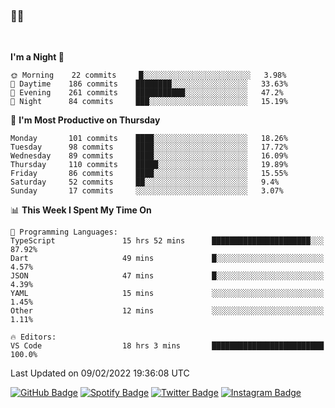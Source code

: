 ### 🤙🍺

<!-- <a href="https://github-readme-stats.vercel.app/api?username=hzak2xx&count_private=true&show_icons=true&theme=dracula">
  <img align="center" src="https://github-readme-stats.vercel.app/api?username=hzak2xx&count_private=true&show_icons=true&theme=dracula" />
</a>
</br> -->
</br>

<!--START_SECTION:waka-->
**I'm a Night 🦉** 

```text
🌞 Morning    22 commits     █░░░░░░░░░░░░░░░░░░░░░░░░   3.98% 
🌆 Daytime    186 commits    ████████░░░░░░░░░░░░░░░░░   33.63% 
🌃 Evening    261 commits    ███████████░░░░░░░░░░░░░░   47.2% 
🌙 Night      84 commits     ███░░░░░░░░░░░░░░░░░░░░░░   15.19%

```
📅 **I'm Most Productive on Thursday** 

```text
Monday       101 commits    ████░░░░░░░░░░░░░░░░░░░░░   18.26% 
Tuesday      98 commits     ████░░░░░░░░░░░░░░░░░░░░░   17.72% 
Wednesday    89 commits     ████░░░░░░░░░░░░░░░░░░░░░   16.09% 
Thursday     110 commits    █████░░░░░░░░░░░░░░░░░░░░   19.89% 
Friday       86 commits     ████░░░░░░░░░░░░░░░░░░░░░   15.55% 
Saturday     52 commits     ██░░░░░░░░░░░░░░░░░░░░░░░   9.4% 
Sunday       17 commits     ░░░░░░░░░░░░░░░░░░░░░░░░░   3.07%

```


📊 **This Week I Spent My Time On** 

```text
💬 Programming Languages: 
TypeScript               15 hrs 52 mins      ██████████████████████░░░   87.92% 
Dart                     49 mins             █░░░░░░░░░░░░░░░░░░░░░░░░   4.57% 
JSON                     47 mins             █░░░░░░░░░░░░░░░░░░░░░░░░   4.39% 
YAML                     15 mins             ░░░░░░░░░░░░░░░░░░░░░░░░░   1.45% 
Other                    12 mins             ░░░░░░░░░░░░░░░░░░░░░░░░░   1.11%

🔥 Editors: 
VS Code                  18 hrs 3 mins       █████████████████████████   100.0%

```


 Last Updated on 09/02/2022 19:36:08 UTC
<!--END_SECTION:waka-->

[![GitHub Badge](https://img.shields.io/badge/GitHub-100000?style=for-the-badge&logo=github&logoColor=white)](https://github.com/hzak2xx)
[![Spotify Badge](https://img.shields.io/badge/Spotify-1ED760?&style=for-the-badge&logo=spotify&logoColor=white)](https://open.spotify.com/user/uf90s6sbbh75a1mt44clkhkvf)
[![Twitter Badge](https://img.shields.io/badge/Twitter-1DA1F2?style=for-the-badge&logo=twitter&logoColor=white)](https://twitter.com/hzak2xx)
[![Instagram Badge](https://img.shields.io/badge/Instagram-E4405F?style=for-the-badge&logo=instagram&logoColor=white)](https://www.instagram.com/hzak2xx/)

